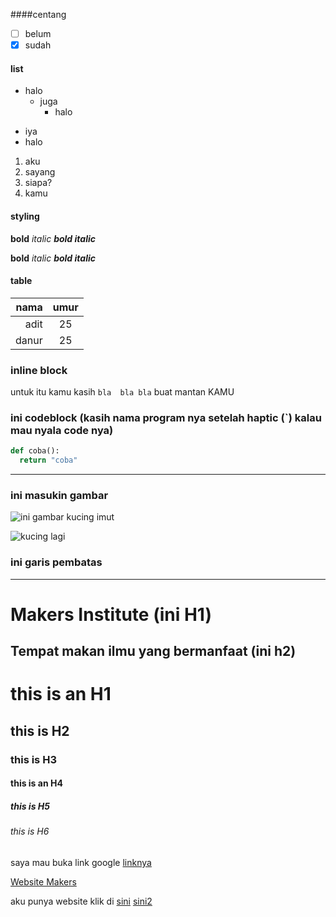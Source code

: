 ####centang
- [ ] belum
- [x] sudah

#### list
* halo
  * juga
    * halo
      
- iya
- halo

1. aku
2. sayang
3. siapa?
1. kamu

#### styling
**bold**
*italic*
***bold italic***


__bold__
_italic_
___bold italic___



#### table

|nama      |umur      |
|----------:|:-:|
|adit      |25        |
|danur|25|





### inline block
untuk itu kamu kasih `bla  bla bla` buat mantan KAMU






### ini codeblock (kasih nama program nya setelah haptic (`) kalau mau nyala code nya)
``` python
def coba():
  return "coba"
```
---

### ini masukin gambar
![ini gambar kucing imut](https://i.gzn.jp/img/2019/02/22/this-cat-does-not-exist/s16.jpg)

![kucing lagi][ini kucing]

[ini kucing]:https://i.gzn.jp/img/2019/02/22/this-cat-does-not-exist/s08.jpg

### ini garis pembatas
---




Makers Institute (ini H1)
=========================
Tempat makan ilmu yang bermanfaat (ini h2)
------------------------------------------

# this is an H1
## this is H2
### this is H3
#### this is an H4
##### this is H5
###### this is H6

saya mau buka link google [linknya](https://www.google.com)

[Website Makers](https://www.makersinstitute.id "Web makers nih")

aku punya website klik di [sini][link] [sini2][link2]

[link]: https://facebook.com
[link2]: https://m.facebook.com
